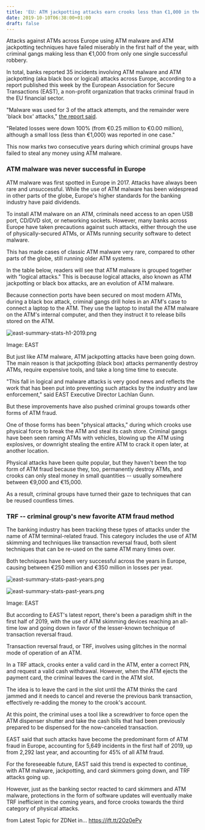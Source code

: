 ```yaml
---
title: 'EU: ATM jackpotting attacks earn crooks less than €1,000 in the first half of 2019'
date: 2019-10-10T06:38:00+01:00
draft: false
---
```


Attacks against ATMs across Europe using ATM malware and ATM jackpotting techniques have failed miserably in the first half of the year, with criminal gangs making less than €1,000 from only one single successful robbery.

In total, banks reported 35 incidents involving ATM malware and ATM jackpotting (aka black box or logical) attacks across Europe, according to a report published this week by the European Association for Secure Transactions (EAST), a non-profit organization that tracks criminal fraud in the EU financial sector.

"Malware was used for 3 of the attack attempts, and the remainder were 'black box' attacks," [the report said](https://www.association-secure-transactions.eu/files/ATM-malware-and-logical-attacks-fall-in-Europe-for-release-to-the-media-on-9th-October-2019.pdf).

"Related losses were down 100% (from €0.25 million to €0.00 million), although a small loss (less than €1,000) was reported in one case."

This now marks two consecutive years during which criminal groups have failed to steal any money using ATM malware.

### ATM malware was never successful in Europe

ATM malware was first spotted in Europe in 2017. Attacks have always been rare and unsuccessful. While the use of ATM malware has been widespread in other parts of the globe, Europe's higher standards for the banking industry have paid dividends.

To install ATM malware on an ATM, criminals need access to an open USB port, CD/DVD slot, or networking sockets. However, many banks across Europe have taken precautions against such attacks, either through the use of physically-secured ATMs, or ATMs running security software to detect malware.

This has made cases of classic ATM malware very rare, compared to other parts of the globe, still running older ATM systems.

In the table below, readers will see that ATM malware is grouped together with "logical attacks." This is because logical attacks, also known as ATM jackpotting or black box attacks, are an evolution of ATM malware.

Because connection ports have been secured on most modern ATMs, during a black box attack, criminal gangs drill holes in an ATM's case to connect a laptop to the ATM. They use the laptop to install the ATM malware on the ATM's internal computer, and then they instruct it to release bills stored on the ATM.

![east-summary-stats-h1-2019.png](https://zdnet3.cbsistatic.com/hub/i/2019/10/10/523c9836-7ecf-4c13-8411-fc8f17832ef0/abf697c191dd94906d3abe0545741c20/east-summary-stats-h1-2019.png)

Image: EAST

But just like ATM malware, ATM jackpotting attacks have been going down. The main reason is that jackpotting (black box) attacks permanently destroy ATMs, require expensive tools, and take a long time time to execute.

"This fall in logical and malware attacks is very good news and reflects the work that has been put into preventing such attacks by the industry and law enforcement," said EAST Executive Director Lachlan Gunn.

But these improvements have also pushed criminal groups towards other forms of ATM fraud.

One of those forms has been "physical attacks," during which crooks use physical force to break the ATM and steal its cash store. Criminal gangs have been seen raming ATMs with vehicles, blowing up the ATM using explosives, or downright stealing the entire ATM to crack it open later, at another location.

Physical attacks have been quite popular, but they haven't been the top form of ATM fraud because they, too, permanently destroy ATMs, and crooks can only steal money in small quantities -- usually somewhere between €9,000 and €15,000.

As a result, criminal groups have turned their gaze to techniques that can be reused countless times.

### TRF -- criminal group's new favorite ATM fraud method

The banking industry has been tracking these types of attacks under the name of ATM terminal-related fraud. This category includes the use of ATM skimming and techniques like transaction reversal fraud, both silent techniques that can be re-used on the same ATM many times over.

Both techniques have been very successful across the years in Europe, causing between €250 million and €350 million in losses per year.

![east-summary-stats-past-years.png](https://www.zdnet.com/article/eu-atm-jackpotting-attacks-earn-crooks-less-than-eur1000-in-the-first-half-of-2019/#ftag=RSSbaffb68)

<span><img src="https://zdnet4.cbsistatic.com/hub/i/2019/10/10/ec62b500-ab65-4cba-859b-51dc78123305/24fd0f26598253e8b4736290228bf726/east-summary-stats-past-years.png" alt="east-summary-stats-past-years.png" /></span>

Image: EAST

But according to EAST's latest report, there's been a paradigm shift in the first half of 2019, with the use of ATM skimming devices reaching an all-time low and going down in favor of the lesser-known technique of transaction reversal fraud.

Transaction reversal fraud, or TRF, involves using glitches in the normal mode of operation of an ATM.

In a TRF attack, crooks enter a valid card in the ATM, enter a correct PIN, and request a valid cash withdrawal. However, when the ATM ejects the payment card, the criminal leaves the card in the ATM slot.

The idea is to leave the card in the slot until the ATM thinks the card jammed and it needs to cancel and reverse the previous bank transaction, effectively re-adding the money to the crook's account.

At this point, the criminal uses a tool like a screwdriver to force open the ATM dispenser shutter and take the cash bills that had been previously prepared to be dispensed for the now-canceled transaction.

EAST said that such attacks have become the predominant form of ATM fraud in Europe, accounting for 5,649 incidents in the first half of 2019, up from 2,292 last year, and accounting for 45% of all ATM fraud.

For the foreseeable future, EAST said this trend is expected to continue, with ATM malware, jackpotting, and card skimmers going down, and TRF attacks going up.

However, just as the banking sector reacted to card skimmers and ATM malware, protections in the form of software updates will eventually make TRF inefficient in the coming years, and force crooks towards the third category of physical attacks.

  
  
from Latest Topic for ZDNet in... https://ift.tt/2Oz0ePy